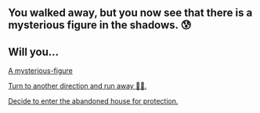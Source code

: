 ## You walked away, but you now see that there is a mysterious figure in the shadows. :cold_sweat:
## Will you...

[A mysterious-figure](https://caracaschronicles.files.wordpress.com/2012/09/darkness-80324-20120726-2.jpeg)

[Turn to another direction and run away :runner::dash:.](fell-down-a-sewer.md )

[Decide to enter the abandoned house for protection.](enter-house.md)
